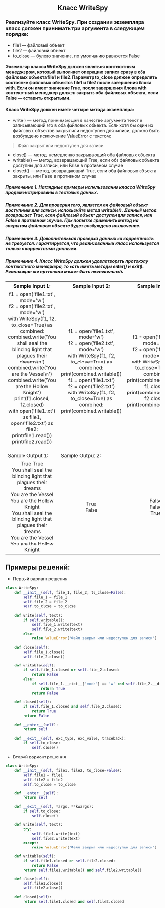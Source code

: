 <h2 style="text-align:center">Класс WriteSpy</h2>

### Реализуйте класс WriteSpy. При создании экземпляра класс должен принимать три аргумента в следующем порядке:
* file1 — файловый объект
* file2 — файловый объект
* to_close — булево значение, по умолчанию равняется False
#### Экземпляр класса WriteSpy должен являться контекстным менеджером, который выполняет операцию записи сразу в оба файловых объекта file1 и file2. Параметр to_close должен определять состояние файловых объектов file1 и file2 после завершения блока with. Если он имеет значение True, после завершения блока with контекстный менеджер должен закрыть оба файловых объекта, если False — оставить открытыми.
#### Класс WriteSpy должен иметь четыре метода экземпляра:
* write() — метод, принимающий в качестве аргумента текст и записывающий его в оба файловых объекта. Если хотя бы один из файловых объектов закрыт или недоступен для записи, должно быть возбуждено исключение ValueError с текстом:
> Файл закрыт или недоступен для записи
* close() — метод, немедленно закрывающий оба файловых объекта
* writable() — метод, возвращающий True, если оба файловых объекта доступны для записи, или False в противном случае
* closed() — метод, возвращающий True, если оба файловых объекта закрыты, или False в противном случае

##### Примечание 1. Наглядные примеры использования класса WriteSpy продемонстрированы в тестовых данных.
##### Примечание 2. Для проверки того, является ли файловый объект доступным для записи, используйте метод writable(). Данный метод возвращает True, если файловый объект доступен для записи, или False в противном случае. При попытке применить метод на закрытом файловом объекте будет возбуждено исключение.
##### Примечание 3. Дополнительная проверка данных на корректность не требуется. Гарантируется, что реализованный класс используется только с корректными данными.
##### Примечание 4. Класс WriteSpy должен удовлетворять протоколу контекстного менеджера, то есть иметь методы __enter__() и __exit__(). Реализация же протокола может быть произвольной.

<table align="center">
  <tbody>
    <tr>
      <th>Sample Input 1: </th>
      <th>Sample Input 2: </th>
      <th>Sample Input 2: </th>
    </tr>
    <tr>
      <td align="center">f1 = open('file1.txt', mode='w')<br>
                          f2 = open('file2.txt', mode='w')<br>
                          with WriteSpy(f1, f2, to_close=True) as combined:<br>
                              combined.write('You shall seal the blinding light that plagues their dreams\n')<br>
                              combined.write('You are the Vessel\n')<br>
                              combined.write('You are the Hollow Knight')<br>
                          print(f1.closed, f2.closed)<br>
                          with open('file1.txt') as file1, open('file2.txt') as file2:<br>
                              print(file1.read())<br>
                              print(file2.read())<br>
<br></td>
      <td align="center">f1 = open('file1.txt', mode='w')<br>
                          f2 = open('file2.txt', mode='w')<br>
                          with WriteSpy(f1, f2, to_close=True) as combined:<br>
                              print(combined.writable())<br>
                          f1 = open('file1.txt')<br>
                          f2 = open('file2.txt')<br>
                          with WriteSpy(f1, f2, to_close=True) as combined:<br>
                              print(combined.writable())<br></td>
      <td align="center">f1 = open('file1.txt', mode='w')<br>
                          f2 = open('file2.txt', mode='w')<br>
                          with WriteSpy(f1, f2, to_close=True) as combined:<br>
                              print(combined.closed())<br>
                              f1.close()<br>
                              print(combined.closed())<br>
                              f2.close()<br>
                              print(combined.closed())<br></td>
    </tr>
    <tr>
      <td>Sample Output 1:</td>
      <td>Sample Output 2:</td>
      </tr>
    <tr>
      <td align="center">
                        True True<br>
                          You shall seal the blinding light that plagues their dreams<br>
                          You are the Vessel<br>
                          You are the Hollow Knight<br>
                          You shall seal the blinding light that plagues their dreams<br>
                          You are the Vessel<br>
                          You are the Hollow Knight<br>
      </td>
      <td align="center">
                        True<br>
                        False<br>
      </td>
      <td align="center">
                        False<br>
                        False<br>
                        True<br>
      </td>
    </tr>
  </tbody>
</table>



## Примеры решений:
* Первый вариант решения
```python
class WriteSpy:
    def __init__(self, file_1, file_2, to_close=False):
        self.file_1 = file_1
        self.file_2 = file_2
        self.to_close = to_close
    
    def write(self, text):
        if self.writable():
            self.file_1.write(text)
            self.file_2.write(text)
        else:
            raise ValueError('Файл закрыт или недоступен для записи')
    
    def close(self):
        self.file_1.close()
        self.file_2.close()

    def writable(self):
        if self.file_1.closed or self.file_2.closed:
            return False
        else:
            if self.file_1.__dict__['mode'] == 'w' and self.file_2.__dict__['mode'] == 'w':
                return True
            return False
        
    def closed(self):
        if self.file_1.closed and self.file_2.closed:
            return True
        return False

    def __enter__(self):
        return self
    
    def __exit__(self, exc_type, exc_value, traceback):
        if self.to_close:
            self.close()
```
* Второй вариант решения

```python
class WriteSpy:
    def __init__(self, file1, file2, to_close=False):
        self.file1 = file1
        self.file2 = file2
        self.to_close = to_close

    def __enter__(self):
        return self

    def __exit__(self, *args, **kwargs):
        if self.to_close:
            self.close()

    def write(self, text):
        try:
            self.file1.write(text)
            self.file2.write(text)
        except:
            raise ValueError("Файл закрыт или недоступен для записи")

    def writable(self):
        if self.file1.closed or self.file2.closed:
            return False
        return self.file1.writable() and self.file2.writable()

    def close(self):
        self.file1.close()
        self.file2.close()

    def closed(self):
        return self.file1.closed and self.file2.closed
```


